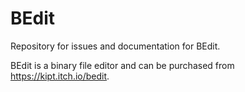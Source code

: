 # BEdit
Repository for issues and documentation for BEdit.

BEdit is a binary file editor and can be purchased from https://kipt.itch.io/bedit.
